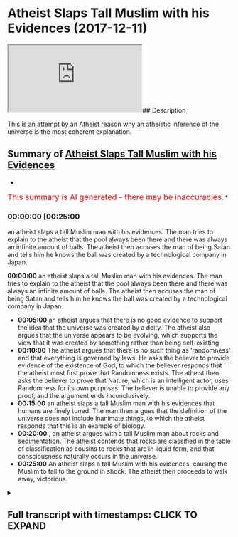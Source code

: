 # Atheist Slaps Tall Muslim with his Evidences (2017-12-11)

<iframe loading='lazy' src='https://www.youtube.com/embed/tbsTo5woXs4'></iframe>## Description

This is an attempt by an Atheist reason why an atheistic inference of the universe is the most coherent explanation.

## Summary of [Atheist Slaps Tall Muslim with his Evidences](https://www.youtube.com/watch?v=tbsTo5woXs4)

*

<span style="color:red; font-size:125%">This summary is AI generated - there may be inaccuracies</span>. [](/)*

### <a onclick="modifyYTiframeseektime('1500')">00:00:00 [00:25:00</a>

an atheist slaps a tall Muslim man with his evidences. The man tries to explain to the atheist that the pool always been there and there was always an infinite amount of balls. The atheist then accuses the man of being Satan and tells him he knows the ball was created by a technological company in Japan.

**<a onclick="modifyYTiframeseektime('0')">00:00:00</a>** an atheist slaps a tall Muslim man with his evidences. The man tries to explain to the atheist that the pool always been there and there was always an infinite amount of balls. The atheist then accuses the man of being Satan and tells him he knows the ball was created by a technological company in Japan.

* **<a onclick="modifyYTiframeseektime('300')">00:05:00</a>**  an atheist argues that there is no good evidence to support the idea that the universe was created by a deity. The atheist also argues that the universe appears to be evolving, which supports the view that it was created by something rather than being self-existing.
* **<a onclick="modifyYTiframeseektime('600')">00:10:00</a>** The atheist argues that there is no such thing as 'randomness' and that everything is governed by laws. He asks the believer to provide evidence of the existence of God, to which the believer responds that the atheist must first prove that Randomness exists. The atheist then asks the believer to prove that Nature, which is an intelligent actor, uses Randomness for its own purposes. The believer is unable to provide any proof, and the argument ends inconclusively.
* **<a onclick="modifyYTiframeseektime('900')">00:15:00</a>**  an atheist slaps a tall Muslim man with his evidences that humans are finely tuned. The man then argues that the definition of the universe does not include inanimate things, to which the atheist responds that this is an example of biology.
* **<a onclick="modifyYTiframeseektime('1200')">00:20:00</a>** , an atheist argues with a tall Muslim man about rocks and sedimentation. The atheist contends that rocks are classified in the table of classification as cousins to rocks that are in liquid form, and that consciousness naturally occurs in the universe.
* **<a onclick="modifyYTiframeseektime('1500')">00:25:00</a>** An atheist slaps a tall Muslim with his evidences, causing the Muslim to fall to the ground in shock. The atheist then proceeds to walk away, victorious.

<details><summary><h2>Full transcript with timestamps: CLICK TO EXPAND</h2></summary>

<a onclick="modifyYTiframeseektime('0)')">0:00:00 [Music]</a>
<a onclick="modifyYTiframeseektime('16)')">0:00:16 [Music]</a>
<a onclick="modifyYTiframeseektime('24)')">0:00:24 you can depend upon something else and</a>
<a onclick="modifyYTiframeseektime('27)')">0:00:27 there must be one independent thing the</a>
<a onclick="modifyYTiframeseektime('35)')">0:00:35 fine-tuning argument that everything is</a>
<a onclick="modifyYTiframeseektime('37)')">0:00:37 so finely tuned that everything is so</a>
<a onclick="modifyYTiframeseektime('39)')">0:00:39 precisely measured the gravitational</a>
<a onclick="modifyYTiframeseektime('41)')">0:00:41 constant and the electromagnetic concert</a>
<a onclick="modifyYTiframeseektime('44)')">0:00:44 the habit will be different then the</a>
<a onclick="modifyYTiframeseektime('47)')">0:00:47 universe wouldn't exist in the way it</a>
<a onclick="modifyYTiframeseektime('48)')">0:00:48 would be and it would maintain human for</a>
<a onclick="modifyYTiframeseektime('50)')">0:00:50 any line I'm sure I don't because I feel</a>
<a onclick="modifyYTiframeseektime('60)')">0:01:00 like let me tell you why first and</a>
<a onclick="modifyYTiframeseektime('66)')">0:01:06 foremost our border for him because</a>
<a onclick="modifyYTiframeseektime('69)')">0:01:09 we've said this before and we know the</a>
<a onclick="modifyYTiframeseektime('71)')">0:01:11 are enjoying this</a>
<a onclick="modifyYTiframeseektime('76)')">0:01:16 [Music]</a>
<a onclick="modifyYTiframeseektime('85)')">0:01:25 I want to put this in a layman's term</a>
<a onclick="modifyYTiframeseektime('94)')">0:01:34 imagine we walk here in school now how</a>
<a onclick="modifyYTiframeseektime('100)')">0:01:40 you doing little right so imagine we're</a>
<a onclick="modifyYTiframeseektime('107)')">0:01:47 here in Kona and we see a big pool over</a>
<a onclick="modifyYTiframeseektime('111)')">0:01:51 what are you talking about he said to</a>
<a onclick="modifyYTiframeseektime('128)')">0:02:08 you or you say to him what's this board</a>
<a onclick="modifyYTiframeseektime('130)')">0:02:10 where did it come from</a>
<a onclick="modifyYTiframeseektime('132)')">0:02:12 so you turn around to it or he saw he</a>
<a onclick="modifyYTiframeseektime('135)')">0:02:15 turns around - you said you know that</a>
<a onclick="modifyYTiframeseektime('138)')">0:02:18 ball it was always there we know that</a>
<a onclick="modifyYTiframeseektime('150)')">0:02:30 can't you go by that guy says to give me</a>
<a onclick="modifyYTiframeseektime('153)')">0:02:33 another explanation</a>
<a onclick="modifyYTiframeseektime('153)')">0:02:33 so it says no this is this is one of an</a>
<a onclick="modifyYTiframeseektime('156)')">0:02:36 infinite amount of balls that existed so</a>
<a onclick="modifyYTiframeseektime('159)')">0:02:39 you gonna say look I mean please just</a>
<a onclick="modifyYTiframeseektime('161)')">0:02:41 appeal to my common sense where did the</a>
<a onclick="modifyYTiframeseektime('163)')">0:02:43 ball come from so you go back to this</a>
<a onclick="modifyYTiframeseektime('165)')">0:02:45 man</a>
<a onclick="modifyYTiframeseektime('166)')">0:02:46 and he says you look the portal sorry</a>
<a onclick="modifyYTiframeseektime('169)')">0:02:49 dad or you say just I would say well</a>
<a onclick="modifyYTiframeseektime('172)')">0:02:52 probably the first thing I would</a>
<a onclick="modifyYTiframeseektime('173)')">0:02:53 question if he says always been</a>
<a onclick="modifyYTiframeseektime('178)')">0:02:58 completely one of us either exactly so</a>
<a onclick="modifyYTiframeseektime('189)')">0:03:09 you say to him I don't believe you right</a>
<a onclick="modifyYTiframeseektime('191)')">0:03:11 so he's going to say okay in the</a>
<a onclick="modifyYTiframeseektime('193)')">0:03:13 infinitive give me something simple that</a>
<a onclick="modifyYTiframeseektime('196)')">0:03:16 I can understand where did the food come</a>
<a onclick="modifyYTiframeseektime('199)')">0:03:19 from</a>
<a onclick="modifyYTiframeseektime('199)')">0:03:19 then he turns around and says you know</a>
<a onclick="modifyYTiframeseektime('201)')">0:03:21 what but this is not the ball always won</a>
<a onclick="modifyYTiframeseektime('208)')">0:03:28 the pool just ins just leave it all we</a>
<a onclick="modifyYTiframeseektime('221)')">0:03:41 see is a hovering voice you want you ask</a>
<a onclick="modifyYTiframeseektime('224)')">0:03:44 him where the ball has come from you ask</a>
<a onclick="modifyYTiframeseektime('226)')">0:03:46 him</a>
<a onclick="modifyYTiframeseektime('227)')">0:03:47 has the ball he says it's always been</a>
<a onclick="modifyYTiframeseektime('229)')">0:03:49 there then he says there was an infinite</a>
<a onclick="modifyYTiframeseektime('230)')">0:03:50 amount of deals and then he says you</a>
<a onclick="modifyYTiframeseektime('232)')">0:03:52 know the pool just is what the boot</a>
<a onclick="modifyYTiframeseektime('235)')">0:03:55 created itself why don't we set you the</a>
<a onclick="modifyYTiframeseektime('237)')">0:03:57 book credit so he says the ball trail is</a>
<a onclick="modifyYTiframeseektime('241)')">0:04:01 something for you Satan</a>
<a onclick="modifyYTiframeseektime('246)')">0:04:06 I'm sorry and he tells me I know that</a>
<a onclick="modifyYTiframeseektime('288)')">0:04:48 ball was created by and then he started</a>
<a onclick="modifyYTiframeseektime('291)')">0:04:51 telling you the characters of let's say</a>
<a onclick="modifyYTiframeseektime('294)')">0:04:54 a technological company in Japan and he</a>
<a onclick="modifyYTiframeseektime('297)')">0:04:57 says this poor here is been trained by</a>
<a onclick="modifyYTiframeseektime('298)')">0:04:58 car twice it has a creator would you</a>
<a onclick="modifyYTiframeseektime('309)')">0:05:09 the wheel even aboard in this rock</a>
<a onclick="modifyYTiframeseektime('326)')">0:05:26 called the a planet called the earth in</a>
<a onclick="modifyYTiframeseektime('330)')">0:05:30 a solar system in the Milky Way in the</a>
<a onclick="modifyYTiframeseektime('332)')">0:05:32 universe that's what we are I want to</a>
<a onclick="modifyYTiframeseektime('336)')">0:05:36 put you map simply spoken we are on</a>
<a onclick="modifyYTiframeseektime('341)')">0:05:41 we're aside the board and subscribe if</a>
<a onclick="modifyYTiframeseektime('344)')">0:05:44 you want to ask the question worthy the</a>
<a onclick="modifyYTiframeseektime('345)')">0:05:45 board come from atheists will say either</a>
<a onclick="modifyYTiframeseektime('348)')">0:05:48 sir motive us either the portal was</a>
<a onclick="modifyYTiframeseektime('351)')">0:05:51 existed in some kind of contraction and</a>
<a onclick="modifyYTiframeseektime('355)')">0:05:55 expansion state</a>
<a onclick="modifyYTiframeseektime('358)')">0:05:58 [Applause]</a>
<a onclick="modifyYTiframeseektime('364)')">0:06:04 or you can say the human beings are just</a>
<a onclick="modifyYTiframeseektime('402)')">0:06:42 because you have something</a>
<a onclick="modifyYTiframeseektime('411)')">0:06:51 [Music]</a>
<a onclick="modifyYTiframeseektime('419)')">0:06:59 I mean you'd have to describe what the</a>
<a onclick="modifyYTiframeseektime('427)')">0:07:07 ball looks like but after the soldiers</a>
<a onclick="modifyYTiframeseektime('429)')">0:07:09 hovering board that's going yeah exactly</a>
<a onclick="modifyYTiframeseektime('431)')">0:07:11 the universe sounds like like you said</a>
<a onclick="modifyYTiframeseektime('434)')">0:07:14 it sounds like a technology doesn't</a>
<a onclick="modifyYTiframeseektime('440)')">0:07:20 really but but super dust just one</a>
<a onclick="modifyYTiframeseektime('443)')">0:07:23 second that's the distinction that I met</a>
<a onclick="modifyYTiframeseektime('445)')">0:07:25 it's you tell me why I don't believe in</a>
<a onclick="modifyYTiframeseektime('448)')">0:07:28 the fall of the universe as a creation</a>
<a onclick="modifyYTiframeseektime('450)')">0:07:30 or Creator why not give me one reason no</a>
<a onclick="modifyYTiframeseektime('462)')">0:07:42 that's not good enough I'm afraid</a>
<a onclick="modifyYTiframeseektime('464)')">0:07:44 because let me tell you something what</a>
<a onclick="modifyYTiframeseektime('467)')">0:07:47 is evidence Matt what is evidence to get</a>
<a onclick="modifyYTiframeseektime('469)')">0:07:49 what the AC is safe</a>
<a onclick="modifyYTiframeseektime('470)')">0:07:50 there's no good evidence to show good</a>
<a onclick="modifyYTiframeseektime('472)')">0:07:52 evidence what is it reasonable to say</a>
<a onclick="modifyYTiframeseektime('482)')">0:08:02 that the board created itself all that</a>
<a onclick="modifyYTiframeseektime('486)')">0:08:06 was infinitely there or that it's the</a>
<a onclick="modifyYTiframeseektime('490)')">0:08:10 perfect way of putting it</a>
<a onclick="modifyYTiframeseektime('491)')">0:08:11 the universities are born the growing of</a>
<a onclick="modifyYTiframeseektime('494)')">0:08:14 space</a>
<a onclick="modifyYTiframeseektime('509)')">0:08:29 is when you have either of those options</a>
<a onclick="modifyYTiframeseektime('625)')">0:10:25 it's not intentional design what is it</a>
<a onclick="modifyYTiframeseektime('630)')">0:10:30 okay so is it random and nature now you</a>
<a onclick="modifyYTiframeseektime('633)')">0:10:33 personify nature either nature is either</a>
<a onclick="modifyYTiframeseektime('637)')">0:10:37 nature is is a normal intelligent actor</a>
<a onclick="modifyYTiframeseektime('640)')">0:10:40 or intelligent could you boil it</a>
<a onclick="modifyYTiframeseektime('643)')">0:10:43 intelligent intelligent in their exxor</a>
<a onclick="modifyYTiframeseektime('652)')">0:10:52 all right evolution random mutations</a>
<a onclick="modifyYTiframeseektime('654)')">0:10:54 would you accept randomness okay prove</a>
<a onclick="modifyYTiframeseektime('662)')">0:11:02 that randomness exists today I'm ready</a>
<a onclick="modifyYTiframeseektime('664)')">0:11:04 to accept whatever you say</a>
<a onclick="modifyYTiframeseektime('666)')">0:11:06 I want you to prove that one initiative</a>
<a onclick="modifyYTiframeseektime('667)')">0:11:07 we say we say we say it right I don't</a>
<a onclick="modifyYTiframeseektime('670)')">0:11:10 actually believe good this is a</a>
<a onclick="modifyYTiframeseektime('672)')">0:11:12 different debate so you don't believe it</a>
<a onclick="modifyYTiframeseektime('674)')">0:11:14 I believe it it's possible I'm saying</a>
<a onclick="modifyYTiframeseektime('677)')">0:11:17 there's like for example</a>
<a onclick="modifyYTiframeseektime('679)')">0:11:19 randomness that you have a cat's</a>
<a onclick="modifyYTiframeseektime('681)')">0:11:21 emotional actions random visitors</a>
<a onclick="modifyYTiframeseektime('683)')">0:11:23 operating behind let me tell you</a>
<a onclick="modifyYTiframeseektime('684)')">0:11:24 something about Randall you and I want</a>
<a onclick="modifyYTiframeseektime('686)')">0:11:26 to remember him somewhat ominous</a>
<a onclick="modifyYTiframeseektime('692)')">0:11:32 randomness is a label that human beings</a>
<a onclick="modifyYTiframeseektime('695)')">0:11:35 put on things they don't understand wait</a>
<a onclick="modifyYTiframeseektime('700)')">0:11:40 a minute say that one again randomness</a>
<a onclick="modifyYTiframeseektime('707)')">0:11:47 is a label that human beings put on</a>
<a onclick="modifyYTiframeseektime('710)')">0:11:50 things they don't understand</a>
<a onclick="modifyYTiframeseektime('713)')">0:11:53 when a child looks at the Stars he sees</a>
<a onclick="modifyYTiframeseektime('716)')">0:11:56 a random heap of jumbled celestial</a>
<a onclick="modifyYTiframeseektime('720)')">0:12:00 bodies in the constellation for the</a>
<a onclick="modifyYTiframeseektime('727)')">0:12:07 trial is random for the astronomer the</a>
<a onclick="modifyYTiframeseektime('735)')">0:12:15 university randomly design I want you to</a>
<a onclick="modifyYTiframeseektime('739)')">0:12:19 prove that to me first of all that</a>
<a onclick="modifyYTiframeseektime('741)')">0:12:21 random list existence there's nothing to</a>
<a onclick="modifyYTiframeseektime('743)')">0:12:23 do you're telling me to prove God exists</a>
<a onclick="modifyYTiframeseektime('745)')">0:12:25 you're telling me now to do that</a>
<a onclick="modifyYTiframeseektime('749)')">0:12:29 I want you because now you put in place</a>
<a onclick="modifyYTiframeseektime('753)')">0:12:33 of God nature which is actually known</a>
<a onclick="modifyYTiframeseektime('755)')">0:12:35 intelligent actor which uses this thing</a>
<a onclick="modifyYTiframeseektime('758)')">0:12:38 for randomness which I don't even know</a>
<a onclick="modifyYTiframeseektime('760)')">0:12:40 it</a>
<a onclick="modifyYTiframeseektime('827)')">0:13:47 [Applause]</a>
<a onclick="modifyYTiframeseektime('832)')">0:13:52 we're going back to the hovering on your</a>
<a onclick="modifyYTiframeseektime('853)')">0:14:13 own</a>
<a onclick="modifyYTiframeseektime('868)')">0:14:28 [Music]</a>
<a onclick="modifyYTiframeseektime('911)')">0:15:11 you see what I mean I would just say</a>
<a onclick="modifyYTiframeseektime('961)')">0:16:01 something or someone</a>
<a onclick="modifyYTiframeseektime('1041)')">0:17:21 because of your extradition of the one</a>
<a onclick="modifyYTiframeseektime('1044)')">0:17:24 that is now we look at the definition of</a>
<a onclick="modifyYTiframeseektime('1049)')">0:17:29 the universe if you fill the same two</a>
<a onclick="modifyYTiframeseektime('1051)')">0:17:31 criteria</a>
<a onclick="modifyYTiframeseektime('1053)')">0:17:33 which is expanding and which is floating</a>
<a onclick="modifyYTiframeseektime('1056)')">0:17:36 in space so I'm telling you what it</a>
<a onclick="modifyYTiframeseektime('1058)')">0:17:38 believed in the crater</a>
<a onclick="modifyYTiframeseektime('1068)')">0:17:48 you prove to me you know is to say</a>
<a onclick="modifyYTiframeseektime('1109)')">0:18:29 because humans are finely tuned as well</a>
<a onclick="modifyYTiframeseektime('1113)')">0:18:33 let me go so far in animals objects yes</a>
<a onclick="modifyYTiframeseektime('1123)')">0:18:43 I suppose that's your complaint fine</a>
<a onclick="modifyYTiframeseektime('1126)')">0:18:46 this there is a fine line there is a</a>
<a onclick="modifyYTiframeseektime('1129)')">0:18:49 distinction the line of demarcation</a>
<a onclick="modifyYTiframeseektime('1130)')">0:18:50 between physics chemistry or biology</a>
<a onclick="modifyYTiframeseektime('1135)')">0:18:55 now there is it that there is a line of</a>
<a onclick="modifyYTiframeseektime('1137)')">0:18:57 demarcation between those two - why they</a>
<a onclick="modifyYTiframeseektime('1139)')">0:18:59 study different is this an example of</a>
<a onclick="modifyYTiframeseektime('1148)')">0:19:08 biology you can say mutations you can</a>
<a onclick="modifyYTiframeseektime('1174)')">0:19:34 say survival of the fish you can say</a>
<a onclick="modifyYTiframeseektime('1177)')">0:19:37 intelligence but with inanimate things</a>
<a onclick="modifyYTiframeseektime('1181)')">0:19:41 you cannot say those words they don't</a>
<a onclick="modifyYTiframeseektime('1183)')">0:19:43 apply to the dictionary of physics</a>
<a onclick="modifyYTiframeseektime('1189)')">0:19:49 [Music]</a>
<a onclick="modifyYTiframeseektime('1204)')">0:20:04 they rode as far as I know I'm not a</a>
<a onclick="modifyYTiframeseektime('1207)')">0:20:07 child</a>
<a onclick="modifyYTiframeseektime('1208)')">0:20:08 do what</a>
<a onclick="modifyYTiframeseektime('1219)')">0:20:19 - what if I put a rock somewhere will it</a>
<a onclick="modifyYTiframeseektime('1229)')">0:20:29 change I'm going to be about erosion and</a>
<a onclick="modifyYTiframeseektime('1231)')">0:20:31 sedimentation I'm talking about for</a>
<a onclick="modifyYTiframeseektime('1233)')">0:20:33 biological perspective all I'm talking</a>
<a onclick="modifyYTiframeseektime('1241)')">0:20:41 about the rock family is it in the</a>
<a onclick="modifyYTiframeseektime('1249)')">0:20:49 classification is the rock in liquid</a>
<a onclick="modifyYTiframeseektime('1251)')">0:20:51 accepted in the table of classification</a>
<a onclick="modifyYTiframeseektime('1254)')">0:20:54 where we can say okay this is the</a>
<a onclick="modifyYTiframeseektime('1256)')">0:20:56 cousins rock</a>
<a onclick="modifyYTiframeseektime('1329)')">0:22:09 yes</a>
<a onclick="modifyYTiframeseektime('1333)')">0:22:13 don't</a>
<a onclick="modifyYTiframeseektime('1368)')">0:22:48 [Music]</a>
<a onclick="modifyYTiframeseektime('1417)')">0:23:37 [Music]</a>
<a onclick="modifyYTiframeseektime('1432)')">0:23:52 [Music]</a>
<a onclick="modifyYTiframeseektime('1452)')">0:24:12 [Music]</a>
<a onclick="modifyYTiframeseektime('1479)')">0:24:39 how consciousness</a>
<a onclick="modifyYTiframeseektime('1488)')">0:24:48 okay</a>
<a onclick="modifyYTiframeseektime('1489)')">0:24:49 naturally yes the universe</a>
<a onclick="modifyYTiframeseektime('1517)')">0:25:17 [Music]</a>
<a onclick="modifyYTiframeseektime('1527)')">0:25:27 you</a>
</details>

